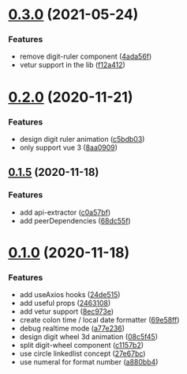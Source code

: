 # [0.3.0](https://github.com/xiaoluoboding/vue-digit-animation/compare/v0.2.0...v0.3.0) (2021-05-24)


### Features

* remove digit-ruler component ([4ada56f](https://github.com/xiaoluoboding/vue-digit-animation/commit/4ada56fb9fe081816e75dd9accf073482b95ed3e))
* vetur support in the lib ([f12a412](https://github.com/xiaoluoboding/vue-digit-animation/commit/f12a41230d455c6846217020e965f346f36d2e46))



# [0.2.0](https://github.com/xiaoluoboding/vue-digit-animation/compare/v0.1.5...v0.2.0) (2020-11-21)


### Features

* design digit ruler animation ([c5bdb03](https://github.com/xiaoluoboding/vue-digit-animation/commit/c5bdb0320d877afaef16f384902e11005b600977))
* only support vue 3 ([8aa0909](https://github.com/xiaoluoboding/vue-digit-animation/commit/8aa09095b69785b0f19c3860acc851500d2bad39))



## [0.1.5](https://github.com/xiaoluoboding/vue-digit-animation/compare/v0.1.0...v0.1.5) (2020-11-18)


### Features

* add api-extractor ([c0a57bf](https://github.com/xiaoluoboding/vue-digit-animation/commit/c0a57bfe8461324e51b429ab229a6cc66385bdc0))
* add peerDependencies ([68dc55f](https://github.com/xiaoluoboding/vue-digit-animation/commit/68dc55fb1bd6408b0bba29d1832eca6430832f4e))



# [0.1.0](https://github.com/xiaoluoboding/vue-digit-animation/compare/2463108900c614a110a815374a260eeff7224b86...v0.1.0) (2020-11-18)


### Features

* add useAxios hooks ([24de515](https://github.com/xiaoluoboding/vue-digit-animation/commit/24de5159abfecfcbd2899f05243795de192daf1b))
* add useful props ([2463108](https://github.com/xiaoluoboding/vue-digit-animation/commit/2463108900c614a110a815374a260eeff7224b86))
* add vetur support ([8ec973e](https://github.com/xiaoluoboding/vue-digit-animation/commit/8ec973eecce7224b9e7003edbfc6f7e653edd016))
* create colon time / local date formatter ([69e58ff](https://github.com/xiaoluoboding/vue-digit-animation/commit/69e58ffab121518ad7e5e89ff8e6604f923788ca))
* debug realtime mode ([a77e236](https://github.com/xiaoluoboding/vue-digit-animation/commit/a77e23685cc0d5dfd7e800f6ae54d5fd0e6aa043))
* design digit wheel 3d animation ([08c5f45](https://github.com/xiaoluoboding/vue-digit-animation/commit/08c5f45574c48c506d718f8c24bdcfa5679103e4))
* split digit-wheel component ([c1157b2](https://github.com/xiaoluoboding/vue-digit-animation/commit/c1157b2a409cd19192e9eab633d9ccd0e3ce058d))
* use circle linkedlist concept ([27e67bc](https://github.com/xiaoluoboding/vue-digit-animation/commit/27e67bc386cde0fc6c70c336e87428e9ef92a49f))
* use numeral for format number ([a880bb4](https://github.com/xiaoluoboding/vue-digit-animation/commit/a880bb4ff81ae20a39b4d78b0db457fed11b6886))



